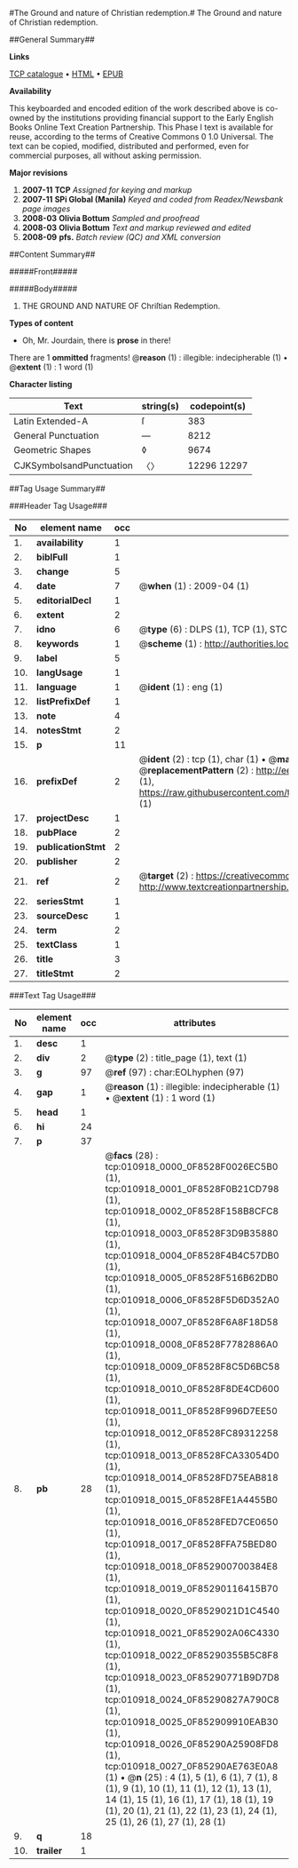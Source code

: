 #The Ground and nature of Christian redemption.#
The Ground and nature of Christian redemption.

##General Summary##

**Links**

[TCP catalogue](http://www.ota.ox.ac.uk/tcp/)  • 
[HTML](http://tei.it.ox.ac.uk/tcp/Texts-HTML/free/N08/N08536.html)  • 
[EPUB](http://tei.it.ox.ac.uk/tcp/Texts-EPUB/free/N08/N08536.epub)

**Availability**

This keyboarded and encoded edition of the
	       work described above is co-owned by the institutions
	       providing financial support to the Early English Books
	       Online Text Creation Partnership. This Phase I text is
	       available for reuse, according to the terms of Creative
	       Commons 0 1.0 Universal. The text can be copied,
	       modified, distributed and performed, even for
	       commercial purposes, all without asking permission.

**Major revisions**

1. __2007-11__ __TCP__ *Assigned for keying and markup*
1. __2007-11__ __SPi Global (Manila)__ *Keyed and coded from Readex/Newsbank page images*
1. __2008-03__ __Olivia Bottum__ *Sampled and proofread*
1. __2008-03__ __Olivia Bottum__ *Text and markup reviewed and edited*
1. __2008-09__ __pfs.__ *Batch review (QC) and XML conversion*

##Content Summary##

#####Front#####

#####Body#####

1. THE GROUND AND NATURE OF Chriſtian Redemption.

**Types of content**

  * Oh, Mr. Jourdain, there is **prose** in there!

There are 1 **ommitted** fragments! 
 @__reason__ (1) : illegible: indecipherable (1)  •  @__extent__ (1) : 1 word (1)

**Character listing**


|Text|string(s)|codepoint(s)|
|---|---|---|
|Latin Extended-A|ſ|383|
|General Punctuation|—|8212|
|Geometric Shapes|◊|9674|
|CJKSymbolsandPunctuation|〈〉|12296 12297|

##Tag Usage Summary##

###Header Tag Usage###

|No|element name|occ|attributes|
|---|---|---|---|
|1.|__availability__|1||
|2.|__biblFull__|1||
|3.|__change__|5||
|4.|__date__|7| @__when__ (1) : 2009-04 (1)|
|5.|__editorialDecl__|1||
|6.|__extent__|2||
|7.|__idno__|6| @__type__ (6) : DLPS (1), TCP (1), STC (1), NOTIS (1), IMAGE-SET (1), EVANS-CITATION (1)|
|8.|__keywords__|1| @__scheme__ (1) : http://authorities.loc.gov/ (1)|
|9.|__label__|5||
|10.|__langUsage__|1||
|11.|__language__|1| @__ident__ (1) : eng (1)|
|12.|__listPrefixDef__|1||
|13.|__note__|4||
|14.|__notesStmt__|2||
|15.|__p__|11||
|16.|__prefixDef__|2| @__ident__ (2) : tcp (1), char (1)  •  @__matchPattern__ (2) : ([0-9\-]+):([0-9IVX]+) (1), (.+) (1)  •  @__replacementPattern__ (2) : http://eebo.chadwyck.com/downloadtiff?vid=$1&page=$2 (1), https://raw.githubusercontent.com/textcreationpartnership/Texts/master/tcpchars.xml#$1 (1)|
|17.|__projectDesc__|1||
|18.|__pubPlace__|2||
|19.|__publicationStmt__|2||
|20.|__publisher__|2||
|21.|__ref__|2| @__target__ (2) : https://creativecommons.org/publicdomain/zero/1.0/ (1), http://www.textcreationpartnership.org/docs/. (1)|
|22.|__seriesStmt__|1||
|23.|__sourceDesc__|1||
|24.|__term__|2||
|25.|__textClass__|1||
|26.|__title__|3||
|27.|__titleStmt__|2||


###Text Tag Usage###

|No|element name|occ|attributes|
|---|---|---|---|
|1.|__desc__|1||
|2.|__div__|2| @__type__ (2) : title_page (1), text (1)|
|3.|__g__|97| @__ref__ (97) : char:EOLhyphen (97)|
|4.|__gap__|1| @__reason__ (1) : illegible: indecipherable (1)  •  @__extent__ (1) : 1 word (1)|
|5.|__head__|1||
|6.|__hi__|24||
|7.|__p__|37||
|8.|__pb__|28| @__facs__ (28) : tcp:010918_0000_0F8528F0026EC5B0 (1), tcp:010918_0001_0F8528F0B21CD798 (1), tcp:010918_0002_0F8528F158B8CFC8 (1), tcp:010918_0003_0F8528F3D9B35880 (1), tcp:010918_0004_0F8528F4B4C57DB0 (1), tcp:010918_0005_0F8528F516B62DB0 (1), tcp:010918_0006_0F8528F5D6D352A0 (1), tcp:010918_0007_0F8528F6A8F18D58 (1), tcp:010918_0008_0F8528F7782886A0 (1), tcp:010918_0009_0F8528F8C5D6BC58 (1), tcp:010918_0010_0F8528F8DE4CD600 (1), tcp:010918_0011_0F8528F996D7EE50 (1), tcp:010918_0012_0F8528FC89312258 (1), tcp:010918_0013_0F8528FCA33054D0 (1), tcp:010918_0014_0F8528FD75EAB818 (1), tcp:010918_0015_0F8528FE1A4455B0 (1), tcp:010918_0016_0F8528FED7CE0650 (1), tcp:010918_0017_0F8528FFA75BED80 (1), tcp:010918_0018_0F852900700384E8 (1), tcp:010918_0019_0F85290116415B70 (1), tcp:010918_0020_0F8529021D1C4540 (1), tcp:010918_0021_0F852902A06C4330 (1), tcp:010918_0022_0F85290355B5C8F8 (1), tcp:010918_0023_0F85290771B9D7D8 (1), tcp:010918_0024_0F85290827A790C8 (1), tcp:010918_0025_0F852909910EAB30 (1), tcp:010918_0026_0F85290A25908FD8 (1), tcp:010918_0027_0F85290AE763E0A8 (1)  •  @__n__ (25) : 4 (1), 5 (1), 6 (1), 7 (1), 8 (1), 9 (1), 10 (1), 11 (1), 12 (1), 13 (1), 14 (1), 15 (1), 16 (1), 17 (1), 18 (1), 19 (1), 20 (1), 21 (1), 22 (1), 23 (1), 24 (1), 25 (1), 26 (1), 27 (1), 28 (1)|
|9.|__q__|18||
|10.|__trailer__|1||
